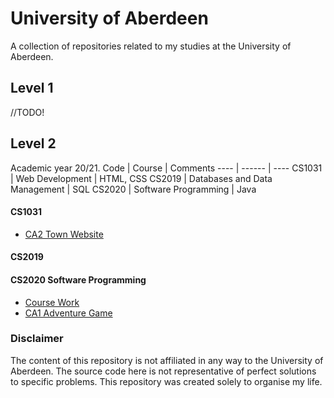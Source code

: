 # University of Aberdeen
A collection of repositories related to my studies at the University of Aberdeen.

## Level 1

//TODO!

## Level 2

Academic year 20/21.
Code | Course | Comments
---- | ------ | ----
CS1031 | Web Development | HTML, CSS
CS2019 | Databases and Data Management | SQL
CS2020 | Software Programming | Java

#### CS1031
- [CA2 Town Website](https://github.com/zsoltkebel/CS1031-CA2-Town-Website)

#### CS2019

#### CS2020 Software Programming
- [Course Work](https://github.com/zsoltkebel/CS2020)
- [CA1 Adventure Game](https://github.com/zsoltkebel/CS2020-CA1-Adventure-Game)

### Disclaimer
The content of this repository is not affiliated in any way to the University of Aberdeen. The source code here is not representative of perfect solutions to specific problems. This repository was created solely to organise my life.
